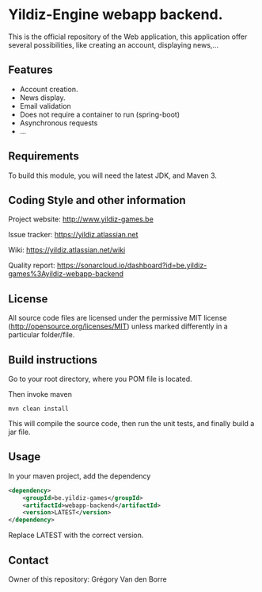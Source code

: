 # Yildiz-Engine webapp backend.

This is the official repository of the Web application, this application offer several possibilities, like creating an account, displaying news,...

## Features

* Account creation.
* News display.
* Email validation
* Does not require a container to run (spring-boot)
* Asynchronous requests
* ...

## Requirements

To build this module, you will need the latest JDK, and Maven 3.

## Coding Style and other information

Project website:
http://www.yildiz-games.be

Issue tracker:
https://yildiz.atlassian.net

Wiki:
https://yildiz.atlassian.net/wiki

Quality report:
https://sonarcloud.io/dashboard?id=be.yildiz-games%3Ayildiz-webapp-backend

## License

All source code files are licensed under the permissive MIT license
(http://opensource.org/licenses/MIT) unless marked differently in a particular folder/file.

## Build instructions
Go to your root directory, where you POM file is located.

Then invoke maven

	mvn clean install

This will compile the source code, then run the unit tests, and finally build a jar file.

## Usage

In your maven project, add the dependency

```xml
<dependency>
    <groupId>be.yildiz-games</groupId>
    <artifactId>webapp-backend</artifactId>
    <version>LATEST</version>
</dependency>
```
Replace LATEST with the correct version.
## Contact
Owner of this repository: Grégory Van den Borre